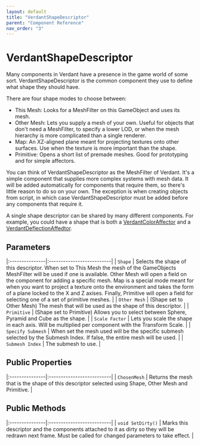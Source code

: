 ```yaml
---
layout: default
title: "VerdantShapeDescriptor"
parent: "Component Reference"
nav_order: "3"
---
```


# VerdantShapeDescriptor

Many components in Verdant have a presence in the game world of some sort. VerdantShapeDescriptor is the common component they use to define what shape they should have.

There are four shape modes to choose between: 
* This Mesh: Looks for a MeshFilter on this GameObject and uses its mesh.
* Other Mesh: Lets you supply a mesh of your own. Useful for objects that don't need a MeshFilter, to specify a lower LOD, or when the mesh hierarchy is more complicated than a single renderer.
* Map: An XZ-aligned plane meant for projecting textures onto other surfaces. Use when the texture is more important than the shape.
* Primitive: Opens a short list of premade meshes. Good for prototyping and for simple affectors.

You can think of VerdantShapeDescriptor as the MeshFilter of Verdant. It's a simple component that supplies more complex systems with mesh data. It will be added automatically for components that require them, so there's little reason to do so on your own. The exception is when creating objects from script, in which case VerdantShapeDescriptor must be added before any components that require it. 

A single shape descriptor can be shared by many different components. For example, you could have a shape that is both a [VerdantColorAffector](Affectors/VerdantColorAffector.html) and a [VerdantDeflectionAffedtor](Affectors/VerdantDeflectionAffector.html).

## Parameters

|:---------------|:--------------------------|
| `Shape` | Selects the shape of this descriptor. When set to This Mesh the mesh of the GameObjects MeshFilter will be used if one is available. Other Mesh will open a field on the component for adding a specific mesh. Map is a special mode meant for when you want to project a texture onto the environment and takes the form of a plane locked to the X and Z axises. Finally, Primitive will open a field for selecting one of a set of primitive meshes. |
| `Other Mesh` | (Shape set to Other Mesh) The mesh that will be used as the shape of this descriptor. |
| `Primitive` | (Shape set to Primitive) Allows you to select between Sphere, Pyramid and Cube as the shape.  |
| `Scale Factor` | Lets you scale the shape in each axis. Will be multiplied per component with the Transform Scale. |
| `Specify Submesh` | When set the mesh used will be the specific submesh selected by the Submesh Index. If false, the entire mesh will be used. |
| `Submesh Index` | The submesh to use. |

## Public Properties

|:---------------|:--------------------------|
| `ChosenMesh` | Returns the mesh that is the shape of this descriptor selected using Shape, Other Mesh and Primitive. |

## Public Methods

|:---------------|:--------------------------|
| `void SetDirty()` | Marks this descriptor and the components attached to it as dirty so they will be redrawn next frame. Must be called for changed parameters to take effect. |

